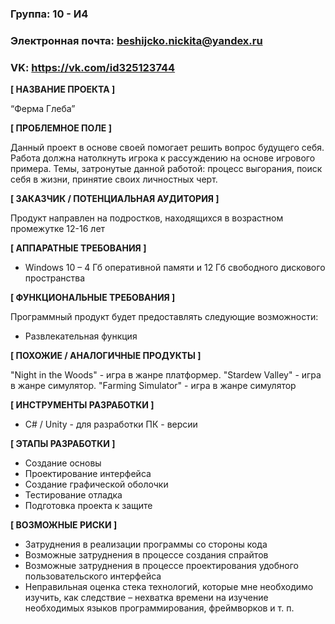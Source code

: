 ### Группа: 10 - И4
### Электронная почта: beshijcko.nickita@yandex.ru
### VK: https://vk.com/id325123744


**[ НАЗВАНИЕ ПРОЕКТА ]**

“Ферма Глеба”

**[ ПРОБЛЕМНОЕ ПОЛЕ ]**

Данный проект в основе своей помогает решить вопрос будущего себя. Работа должна натолкнуть игрока к рассуждению на основе игрового примера. Темы, затронутые данной работой: процесс выгорания, поиск себя в жизни, принятие своих личностных черт.

**[ ЗАКАЗЧИК / ПОТЕНЦИАЛЬНАЯ АУДИТОРИЯ ]**

Продукт направлен на подростков, находящихся в возрастном промежутке 12-16 лет

**[ АППАРАТНЫЕ ТРЕБОВАНИЯ ]** 

* Windows 10 – 4 Гб оперативной памяти и 12 Гб свободного дискового пространства 

**[ ФУНКЦИОНАЛЬНЫЕ ТРЕБОВАНИЯ ]**

Программный продукт будет предоставлять следующие возможности:
* Развлекательная функция

**[ ПОХОЖИЕ / АНАЛОГИЧНЫЕ ПРОДУКТЫ ]**

"Night in the Woods" - игра в жанре платформер.
"Stardew Valley" - игра в жанре симулятор.
"Farming Simulator" - игра в жанре симулятор

**[ ИНСТРУМЕНТЫ РАЗРАБОТКИ ]**

* C# / Unity - для разработки ПК - версии	

**[ ЭТАПЫ РАЗРАБОТКИ ]**

* Создание основы
* Проектирование интерфейса
* Создание графической оболочки
* Тестирование отладка
* Подготовка проекта к защите


**[ ВОЗМОЖНЫЕ РИСКИ ]**

* Затруднения в реализации программы со стороны кода
*	Возможные затруднения в процессе создания спрайтов
*	Возможные затруднения в процессе проектирования удобного пользовательского интерфейса 
*	Неправильная оценка стека технологий, которые мне необходимо изучить, как следствие – нехватка времени на изучение    необходимых языков программирования, фреймворков и т. п.
